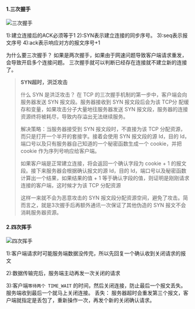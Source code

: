 #### 1.三次握手

![三次握手](https://i.loli.net/2019/06/15/5d048e58181cf29786.jpg)

1):建立连接后的ACK必须等于1
2):SYN表示建立连接的同步序号。
3):seq表示报文序号
4):ack表示响应对方的报文序号+1

为什么要三次握手？
如果是两次握手，如果由于网速问题导致客户端请求重发，会导致开启多个连接问题。
三次握手就可以判断已经存在连接就不建立新的连接了。

> **SYN超时，洪泛攻击**
>
> 什么 SYN 是洪泛攻击？ 在 TCP 的三次握手机制的第一步中，客户端会向服务器发送 SYN 报文段。服务器接收到 SYN 报文段后会为该 TCP分 配缓存和变量，如果攻击分子大量地往服务器发送 SYN 报文段，服务器的连接资源终将被耗尽，导致内存溢出无法继续服务。
>
> 解决策略：当服务器接受到 SYN 报文段时，不直接为该 TCP 分配资源，而只是打开一个半开的套接字。接着会使用 SYN 报文段的源 Id，目的 Id，端口号以及只有服务器自己知道的一个秘密函数生成一个 cookie，并把 cookie 作为序列号响应给客户端。
>
> 如果客户端是正常建立连接，将会返回一个确认字段为 cookie + 1 的报文段。接下来服务器会根据确认报文的源 Id，目的 Id，端口号以及秘密函数计算出一个结果，如果结果的值 + 1 等于确认字段的值，则证明是刚刚请求连接的客户端，这时候才为该 TCP 分配资源
>
> 这样一来就不会为恶意攻击的 SYN 报文段分配资源空间，避免了攻击。简而言之，就是3次握手后再额外通讯一次保证了其他伪造的 SYN 报文不会消耗服务器资源。

#### 2.四次挥手

![四次挥手](https://i.loli.net/2019/06/15/5d048e58590ff80224.jpg)

1):客户端请求时可能服务端数据没传完，所以先回复一个确认收到关闭请求的报文

2):数据传输完后，服务端主动再发一次关闭的请求

3):客户端`等待两个 TIME_WAIT` 的时间，然后关闭连接，防止最后一个报文丢失。服务端收到最后一个就马上关闭连接。
丢失：
服务器超时会重发第三个报文，客户端就指定是丢包了，重新操作一次，再发个新的关闭确认请求。